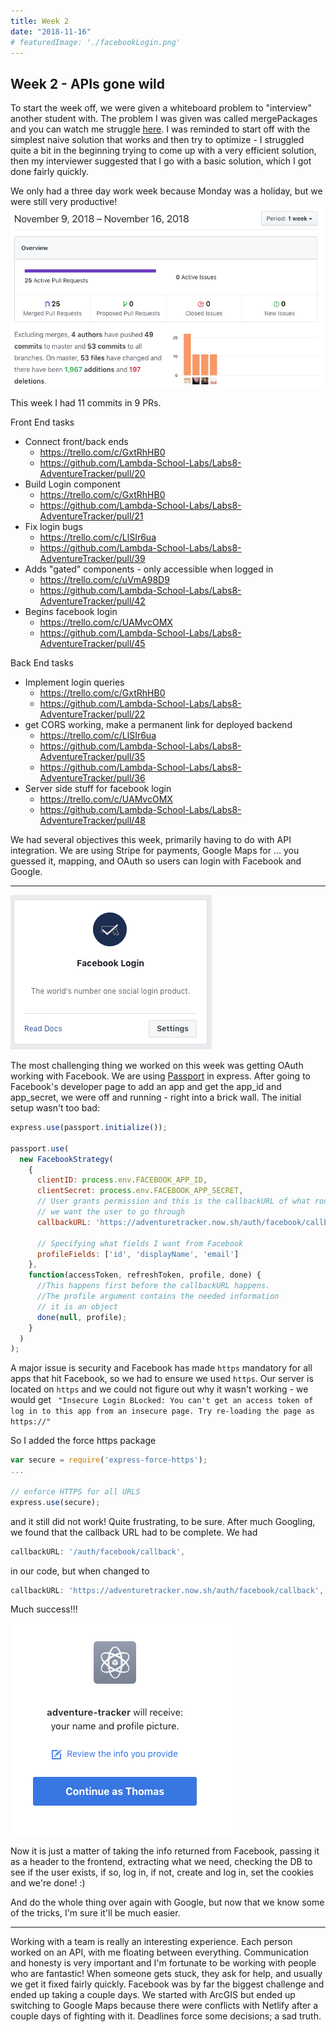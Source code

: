 ```yaml
---
title: Week 2
date: "2018-11-16"
# featuredImage: './facebookLogin.png'
---
```


## Week 2 - APIs gone wild

To start the week off, we were given a whiteboard problem to "interview" another student with. The problem I was given was called mergePackages and you can watch me struggle [here](https://youtu.be/2R-W8eMvjJk). I was reminded to start off with the simplest naive solution that works and then try to optimize - I struggled quite a bit in the beginning trying to come up with a very efficient solution, then my interviewer suggested that I go with a basic solution, which I got done fairly quickly.

We only had a three day work week because Monday was a holiday, but we were still very productive!
![gitGraph](./git_week_2.png)

This week I had 11 commits in 9 PRs.

Front End tasks
*   Connect front/back ends
    *   https://trello.com/c/GxtRhHB0
    *   https://github.com/Lambda-School-Labs/Labs8-AdventureTracker/pull/20
*   Build Login component
    *   https://trello.com/c/GxtRhHB0
    *   https://github.com/Lambda-School-Labs/Labs8-AdventureTracker/pull/21
*   Fix login bugs
    *   https://trello.com/c/LlSIr6ua
    *   https://github.com/Lambda-School-Labs/Labs8-AdventureTracker/pull/39
*   Adds "gated" components - only accessible when logged in
    *   https://trello.com/c/uVmA98D9
    *   https://github.com/Lambda-School-Labs/Labs8-AdventureTracker/pull/42
*   Begins facebook login
    *   https://trello.com/c/UAMvcOMX
    *   https://github.com/Lambda-School-Labs/Labs8-AdventureTracker/pull/45

Back End tasks
*   Implement login queries
    *   https://trello.com/c/GxtRhHB0
    *   https://github.com/Lambda-School-Labs/Labs8-AdventureTracker/pull/22
*   get CORS working, make a permanent link for deployed backend
    *   https://trello.com/c/LlSIr6ua
    *   https://github.com/Lambda-School-Labs/Labs8-AdventureTracker/pull/35
    *   https://github.com/Lambda-School-Labs/Labs8-AdventureTracker/pull/36
*   Server side stuff for facebook login
    *   https://trello.com/c/UAMvcOMX
    *   https://github.com/Lambda-School-Labs/Labs8-AdventureTracker/pull/48

We had several objectives this week, primarily having to do with API integration. We are using Stripe for payments, Google Maps for ... you guessed it, mapping, and OAuth so users can login with Facebook and Google.

---
![gitGraph](./facebookLogin.png)

The most challenging thing we worked on this week was getting OAuth working with Facebook. We are using [Passport](http://www.passportjs.org/) in express. After going to Facebook's developer page to add an app and get the app_id and app_secret, we were off and running - right into a brick wall. The initial setup wasn't too bad:

```javascript
express.use(passport.initialize());

passport.use(
  new FacebookStrategy(
    {
      clientID: process.env.FACEBOOK_APP_ID,
      clientSecret: process.env.FACEBOOK_APP_SECRET,
      // User grants permission and this is the callbackURL of what route
      // we want the user to go through
      callbackURL: 'https://adventuretracker.now.sh/auth/facebook/callback',

      // Specifying what fields I want from Facebook
      profileFields: ['id', 'displayName', 'email']
    },
    function(accessToken, refreshToken, profile, done) {
      //This happens first before the callbackURL happens.
      //The profile argument contains the needed information
      // it is an object
      done(null, profile);
    }
  )
);
```

A major issue is security and Facebook has made `https` mandatory for all apps that hit Facebook, so we had to ensure we used `https`. Our server is located on `https` and we could not figure out why it wasn't working - we would get
` "Insecure Login BLocked: You can't get an access token of log in to this app from an insecure page. Try re-loading the page as https://"`

So I added the force https package

```javascript
var secure = require('express-force-https');
...

// enforce HTTPS for all URLS
express.use(secure);
```

and it still did not work!  Quite frustrating, to be sure.  After much Googling, we found that the callback URL had to be complete. We had

```javascript
callbackURL: '/auth/facebook/callback',
```

in our code, but when changed to

```javascript
callbackURL: 'https://adventuretracker.now.sh/auth/facebook/callback',
```
Much success!!!

![gitGraph](./itWorks.png)

Now it is just a matter of taking the info returned from Facebook, passing it as a header to the frontend, extracting what we need, checking the DB to see if the user exists, if so, log in, if not, create and log in, set the cookies and we're done! :)

And do the whole thing over again with Google, but now that we know some of the tricks, I'm sure it'll be much easier.

---

Working with a team is really an interesting experience. Each person worked on an API, with me floating between everything. Communication and honesty is very important and I'm fortunate to be working with people who are fantastic! When someone gets stuck, they ask for help, and usually we get it fixed fairly quickly. Facebook was by far the biggest challenge and ended up taking a couple days. We started with ArcGIS but ended up switching to Google Maps because there were conflicts with Netlify after a couple days of fighting with it. Deadlines force some decisions; a sad truth.